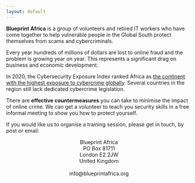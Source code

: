 ```yaml
---
layout: default
---
```


**Blueprint Africa** is a group of volunteers and retired IT workers who have come together to help vulnerable people in the Global South protect themselves from scams and cybercriminals.

Every year hundreds of millions of dollars are lost to online fraud and the problem is growing year on year. This represents a significant drag on business and economic development. 

In 2020, the Cybersecurity Exposure Index ranked Africa as [the continent with the highest exposure to cybercrime globally](https://passwordmanagers.co/cybersecurity-exposure-index/#global). Several countries in the region still lack dedicated cybercrime legislation. 

There are **effective countermeasures** you can take to minimise the impact of online crime. We can get a volunteer to teach you security skills in a free informal meeting to show you how to protect yourself.

If you would like us to organise a training session, please get in touch, by post or email:

<div align="center">Blueprint Africa<br>
PO Box 81711<br>
London E2 2JW<br>
United Kingdom<br>
<br>
info@blueprintafrica.org</div>


